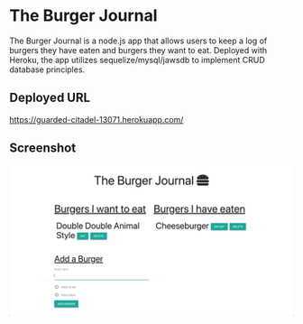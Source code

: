 # The Burger Journal
The Burger Journal is a node.js app that allows users to keep a log of burgers they have eaten and burgers they want to eat. Deployed with Heroku, the app utilizes sequelize/mysql/jawsdb to implement CRUD database principles. 

## Deployed URL
https://guarded-citadel-13071.herokuapp.com/

## Screenshot
![screenshot](screenshot.png)